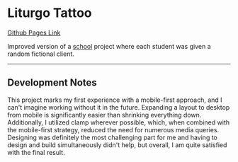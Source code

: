 # Liturgo Tattoo

<a href="https://gusdkruger.github.io/liturgo-tattoo/" target="_blank">Github Pages Link</a>

Improved version of a <a href="https://www.linkedin.com/school/senac-rs/" target="_blank">school</a> project where each student was given a random fictional client.

---

## Development Notes

This project marks my first experience with a mobile-first approach, and I can't imagine working without it in the future. Expanding a layout to desktop from mobile is significantly easier than shrinking everything down. Additionally, I utilized clamp wherever possible, which, when combined with the mobile-first strategy, reduced the need for numerous media queries. Designing was definitely the most challenging part for me and having to design and build simultaneously didn't help, but overall, I am quite satisfied with the final result.
